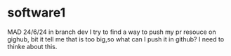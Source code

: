 # software1
MAD 24/6/24 in branch dev
I try to find a way to push my pr resouce on gighub, bit it tell me that is too big,so what can I push it in github? I need to thinke about this.
